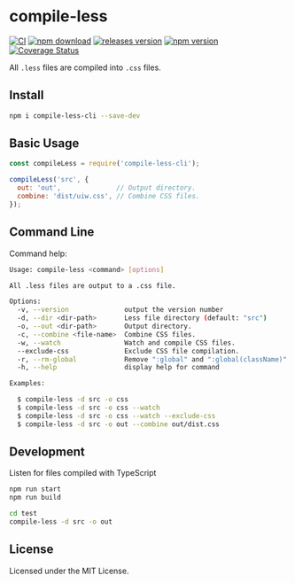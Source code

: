 compile-less
===

[![CI](https://github.com/jaywcjlove/compile-less/actions/workflows/ci.yml/badge.svg)](https://github.com/jaywcjlove/compile-less/actions/workflows/ci.yml)
[![npm download](https://img.shields.io/npm/dm/compile-less-cli.svg?style=flat)](https://www.npmjs.com/package/compile-less-cli)
[![releases version](https://img.shields.io/github/release/jaywcjlove/compile-less)](https://github.com/jaywcjlove/compile-less/releases)
[![npm version](https://img.shields.io/npm/v/compile-less-cli.svg)](https://www.npmjs.com/package/compile-less-cli)
[![Coverage Status](https://jaywcjlove.github.io/compile-less/badges.svg)](https://jaywcjlove.github.io/compile-less/lcov-report/)

All `.less` files are compiled into `.css` files.

## Install

```bash
npm i compile-less-cli --save-dev
```

## Basic Usage

```js
const compileLess = require('compile-less-cli');

compileLess('src', {
  out: 'out',              // Output directory.
  combine: 'dist/uiw.css', // Combine CSS files.
});
```

## Command Line

Command help: 

```bash
Usage: compile-less <command> [options]

All .less files are output to a .css file.

Options:
  -v, --version              output the version number
  -d, --dir <dir-path>       Less file directory (default: "src")
  -o, --out <dir-path>       Output directory.
  -c, --combine <file-name>  Combine CSS files.
  -w, --watch                Watch and compile CSS files.
  --exclude-css              Exclude CSS file compilation.
  -r, --rm-global            Remove ":global" and ":global(className)".
  -h, --help                 display help for command

Examples:

  $ compile-less -d src -o css
  $ compile-less -d src -o css --watch
  $ compile-less -d src -o css --watch --exclude-css
  $ compile-less -d src -o out --combine out/dist.css
```

## Development

Listen for files compiled with TypeScript

```bash
npm run start
npm run build
```

```bash
cd test
compile-less -d src -o out
```


## License

Licensed under the MIT License.
